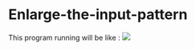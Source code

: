 # Enlarge-the-input-pattern
This program running will be like :
<img src='https://i.imgur.com/LjFspFW.jpg'></img>
